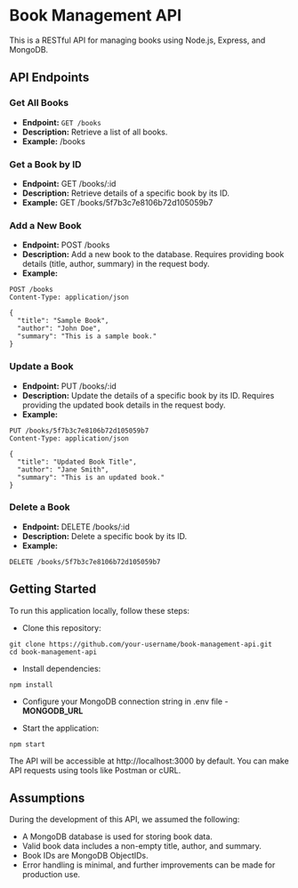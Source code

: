 # Book Management API

This is a RESTful API for managing books using Node.js, Express, and MongoDB.

## API Endpoints

### Get All Books

- **Endpoint:** `GET /books`
- **Description:** Retrieve a list of all books.
- **Example:**
 /books

### Get a Book by ID
- **Endpoint:** GET /books/:id
- **Description:** Retrieve details of a specific book by its ID.
- **Example:** 
GET /books/5f7b3c7e8106b72d105059b7

### Add a New Book
- **Endpoint:** POST /books
- **Description:** Add a new book to the database. Requires providing book details (title, author, summary) in the request body.
- **Example:**

```
POST /books
Content-Type: application/json

{
  "title": "Sample Book",
  "author": "John Doe",
  "summary": "This is a sample book."
}

```

### Update a Book
- **Endpoint:** PUT /books/:id
- **Description:** Update the details of a specific book by its ID. Requires providing the updated book details in the request body.
- **Example:**

```
PUT /books/5f7b3c7e8106b72d105059b7
Content-Type: application/json

{
  "title": "Updated Book Title",
  "author": "Jane Smith",
  "summary": "This is an updated book."
}
```
### Delete a Book
- **Endpoint:** DELETE /books/:id
- **Description:** Delete a specific book by its ID.
- **Example:**
```
DELETE /books/5f7b3c7e8106b72d105059b7
```

## Getting Started
To run this application locally, follow these steps:

- Clone this repository:
```
git clone https://github.com/your-username/book-management-api.git
cd book-management-api
```
- Install dependencies:

```
npm install
```

- Configure your MongoDB connection string in .env file - **MONGODB_URL**

- Start the application:
```
npm start
```

The API will be accessible at http://localhost:3000 by default. You can make API requests using tools like Postman or cURL.


## Assumptions
During the development of this API, we assumed the following:

- A MongoDB database is used for storing book data.
- Valid book data includes a non-empty title, author, and summary.
- Book IDs are MongoDB ObjectIDs.
- Error handling is minimal, and further improvements can be made for production use.

